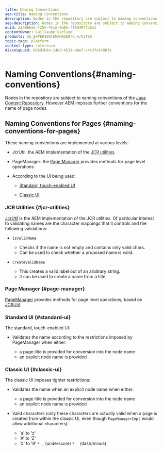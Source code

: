 ```yaml
---
title: Naming Conventions
seo-title: Naming Conventions
description: Nodes in the repository are subject to naming conventions of the Java Content Repository
seo-description: Nodes in the repository are subject to naming conventions of the Java Content Repository
uuid: a2a9b6e5-f256-461e-9a85-ff0d497f3e1a
contentOwner: Guillaume Carlino
products: SG_EXPERIENCEMANAGER/6.4/SITES
topic-tags: platform
content-type: reference
discoiquuid: b66d1b8a-14dd-4531-a8ef-c4c3fe140bfe
---
```


# Naming Conventions{#naming-conventions}

Nodes in the repository are subject to naming conventions of the [Java Content Repository](../../../sites/developing/using/the-basics.md#javacontentrepository). However AEM imposes further conventions for the name of page nodes.

## Naming Conventions for Pages {#naming-conventions-for-pages}

These naming conventions are implemented at various levels:

* JcrUtil: the AEM implementation of the [JCR utilities](#jcrutilities).
* PageManager: the [Page Manager](#pagemanager) provides methods for page level operations.
* According to the UI being used:

    * [Standard, touch-enabled UI](#standardui)  
    
    * [Classic UI](#classicui)

### JCR Utilities {#jcr-utilities}

[JcrUtil](/sites/developing/using/reference-materials/javadoc/index.html?com/day/cq/commons/jcr/JcrUtil) is the AEM implementation of the JCR utilities. Of particular interest to validating names are the character mappings that it controls and the following validations:

* `isValidName`

    * Checks if the name is not empty and contains only valid chars.
    * Can be used to check whether a proposed name is valid.

* `createValidName`

    * This creates a valid label out of an arbitrary string.  
    * It can be used to create a name from a title.

### Page Manager {#page-manager}

[PageManager](/sites/developing/using/reference-materials/javadoc/com/day/cq/wcm/api/PageManager) provides methods for page level operations, based on [JCRUtil](#jcrutilities).

### Standard UI {#standard-ui}

The standard, touch-enabled UI:

* Validates the name according to the restrictions imposed by PageManager when either:

    * a page title is provided for conversion into the node name
    * an explicit node name is provided

### Classic UI {#classic-ui}

The classic UI imposes tighter restrictions:

* Validates the name when an explicit node name when either:

    * a page title is provided for conversion into the node name
    * an explicit node name is provided

* Valid characters (only these characters are actually valid when a page is created from within the classic UI, even though `PageManagerImpl` would allow additional characters):

    * 'a' to 'z'
    * 'A' to 'Z'
    * '0' to '9'
    `* _` (underscore)
    `* -` (dash/minus)

